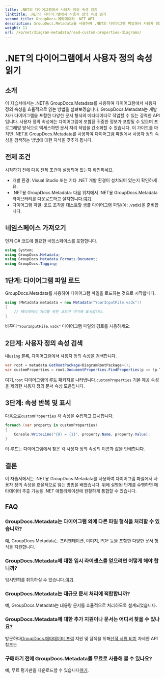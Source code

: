 ```yaml
---
title: .NET의 다이어그램에서 사용자 정의 속성 읽기
linktitle: .NET의 다이어그램에서 사용자 정의 속성 읽기
second_title: GroupDocs.메타데이터 .NET API
description: GroupDocs.Metadata를 사용하여 .NET의 다이어그램 파일에서 사용자 정의 속성을 추출하는 방법을 알아보세요. 개발자를 위한 쉬운 단계별 가이드입니다.
weight: 11
url: /ko/net/diagram-metadata/read-custom-properties-diagrams/
---
```


# .NET의 다이어그램에서 사용자 정의 속성 읽기

## 소개
이 자습서에서는 .NET용 GroupDocs.Metadata를 사용하여 다이어그램에서 사용자 정의 속성을 효율적으로 읽는 방법을 살펴보겠습니다. GroupDocs.Metadata는 개발자가 다이어그램을 포함한 다양한 문서 형식의 메타데이터로 작업할 수 있는 강력한 API입니다. 사용자 정의 속성에는 다이어그램에 포함된 귀중한 정보가 포함될 수 있으며 프로그래밍 방식으로 액세스하면 문서 처리 작업을 간소화할 수 있습니다. 이 가이드를 마치면 .NET용 GroupDocs.Metadata를 사용하여 다이어그램 파일에서 사용자 정의 속성을 검색하는 방법에 대한 지식을 갖추게 됩니다.
## 전제 조건
시작하기 전에 다음 전제 조건이 설정되어 있는지 확인하세요.
- 개발 환경: Visual Studio 또는 기타 .NET 개발 환경이 설치되어 있는지 확인하세요.
-  .NET용 GroupDocs.Metadata: 다음 위치에서 .NET용 GroupDocs.Metadata 라이브러리를 다운로드하고 설치합니다.[여기](https://releases.groupdocs.com/metadata/net/).
- 다이어그램 파일: 코드 조각을 테스트할 샘플 다이어그램 파일(예: .vsdx)을 준비합니다.

## 네임스페이스 가져오기
먼저 C# 코드에 필요한 네임스페이스를 포함합니다.
```csharp
using System;
using GroupDocs.Metadata;
using GroupDocs.Metadata.Formats.Document;
using GroupDocs.Tagging;
```
## 1단계: 다이어그램 파일 로드
GroupDocs.Metadata를 사용하여 다이어그램 파일을 로드하는 것으로 시작합니다.
```csharp
using (Metadata metadata = new Metadata("YourInputFile.vsdx"))
{
    // 메타데이터 처리를 위한 코드가 여기에 표시됩니다.
}
```
 바꾸다`"YourInputFile.vsdx"` 다이어그램 파일의 경로를 사용하세요.
## 2단계: 사용자 정의 속성 검색
 내`using` 블록, 다이어그램에서 사용자 정의 속성을 검색합니다.
```csharp
var root = metadata.GetRootPackage<DiagramRootPackage>();
var customProperties = root.DocumentProperties.FindProperties(p => !p.Tags.Contains(Tags.Document.BuiltIn));
```
 여기,`root` 다이어그램의 루트 패키지를 나타냅니다.`customProperties` 기본 제공 속성을 제외한 사용자 정의 문서 속성 모음입니다.
## 3단계: 속성 반복 및 표시
 다음으로`customProperties` 각 속성을 수집하고 표시합니다.
```csharp
foreach (var property in customProperties)
{
    Console.WriteLine("{0} = {1}", property.Name, property.Value);
}
```
이 루프는 다이어그램에서 찾은 각 사용자 정의 속성의 이름과 값을 인쇄합니다.

## 결론
이 자습서에서는 .NET용 GroupDocs.Metadata를 사용하여 다이어그램 파일에서 사용자 정의 속성을 효율적으로 읽는 방법을 배웠습니다. 위에 설명된 단계를 수행하면 메타데이터 추출 기능을 .NET 애플리케이션에 원활하게 통합할 수 있습니다.

## FAQ
### GroupDocs.Metadata는 다이어그램 외에 다른 파일 형식을 처리할 수 있습니까?
예, GroupDocs.Metadata는 프리젠테이션, 이미지, PDF 등을 포함한 다양한 문서 형식을 지원합니다.
### GroupDocs.Metadata에 대한 임시 라이센스를 얻으려면 어떻게 해야 합니까?
 임시면허를 취득하실 수 있습니다.[여기](https://purchase.groupdocs.com/temporary-license/).
### GroupDocs.Metadata는 대규모 문서 처리에 적합합니까?
예, GroupDocs.Metadata는 대용량 문서를 효율적으로 처리하도록 설계되었습니다.
### GroupDocs.Metadata에 대한 추가 지원이나 문서는 어디서 찾을 수 있나요?
 방문하다[GroupDocs.메타데이터 포럼](https://forum.groupdocs.com/c/metadata/14) 지원 및 탐색을 위해[선적 서류 비치](https://tutorials.groupdocs.com/metadata/net/) 자세한 API 참조는
### 구매하기 전에 GroupDocs.Metadata를 무료로 사용해 볼 수 있나요?
 예, 무료 평가판을 다운로드할 수 있습니다[여기](https://releases.groupdocs.com/).